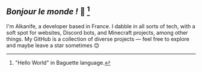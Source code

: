 ## *Bonjour le monde !* 🥖 [^1]

I'm Alkanife, a developer based in France. I dabble in all sorts of tech, with a soft spot for websites, Discord bots, and Minecraft projects, among other things. My GitHub is a collection of diverse projects — feel free to explore and maybe leave a star sometimes 😊

[^1]: "Hello World" in Baguette language.
